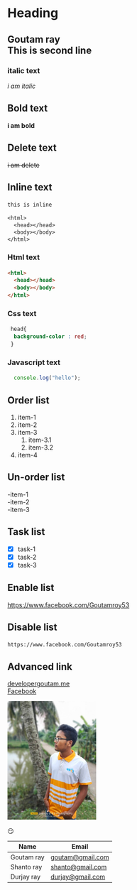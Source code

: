 
<!-- markdown tutorial -->

# Heading    
Goutam ray  
This is second line
---

### italic text    
_i am italic_ 

## Bold text     
__i am bold__

## Delete text    
~~i am delete~~  

## Inline text    
` this is inline `
```
<html>
  <head></head>
  <body></body>
</html>

```
### Html text     
```html
<html>
  <head></head>
  <body></body>
</html>

```
### Css text      
```css
 head{
  background-color : red;
 }

```
### Javascript text     
```javascript
  console.log("hello");

```
## Order list 
1. item-1  
2. item-2
3. item-3 
   1. item-3.1
   2. item-3.2
4. item-4    

## Un-order list 
-item-1  
-item-2  
-item-3

## Task list 
- [x] task-1
- [x] task-2
- [x] task-3

## Enable list 
https://www.facebook.com/Goutamroy53  

## Disable list 
`https://www.facebook.com/Goutamroy53 `




## Advanced link 
[developergoutam.me][websiteLink]    
[Facebook][facebookLink]    

<!-- all link -->
[websiteLink]: https://developergoutam.me   
[facebookLink]: https://www.facebook.com/Goutamroy53 

<img src="./images/2.jpg"  width="200" title="profile-image">

😏 


| Name | Email |  
|------| ------|   
| Goutam ray | goutam@gmail.com |  
| Shanto ray | shanto@gmail.com |  
| Durjay ray | durjay@gmail.com |  











